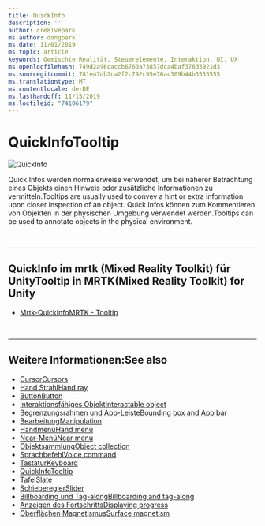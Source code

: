 ```yaml
---
title: QuickInfo
description: ''
author: cre8ivepark
ms.author: dongpark
ms.date: 11/01/2019
ms.topic: article
keywords: Gemischte Realität, Steuerelemente, Interaktion, UI, UX
ms.openlocfilehash: 749d2a96caccb6760a73857dca4baf376d3921d3
ms.sourcegitcommit: 781e47db2ca2f2c792c95e76ac309b44b3535555
ms.translationtype: MT
ms.contentlocale: de-DE
ms.lasthandoff: 11/15/2019
ms.locfileid: "74106179"
---
```

# <a name="tooltip"></a><span data-ttu-id="da1df-103">QuickInfo</span><span class="sxs-lookup"><span data-stu-id="da1df-103">Tooltip</span></span>

![QuickInfo](images/UX/UX_Hero_Tooltip.jpg)

<span data-ttu-id="da1df-105">Quick Infos werden normalerweise verwendet, um bei näherer Betrachtung eines Objekts einen Hinweis oder zusätzliche Informationen zu vermitteln.</span><span class="sxs-lookup"><span data-stu-id="da1df-105">Tooltips are usually used to convey a hint or extra information upon closer inspection of an object.</span></span> <span data-ttu-id="da1df-106">Quick Infos können zum Kommentieren von Objekten in der physischen Umgebung verwendet werden.</span><span class="sxs-lookup"><span data-stu-id="da1df-106">Tooltips can be used to annotate objects in the physical environment.</span></span>

<br>

---

## <a name="tooltip-in-mrtkmixed-reality-toolkit-for-unity"></a><span data-ttu-id="da1df-107">QuickInfo im mrtk (Mixed Reality Toolkit) für Unity</span><span class="sxs-lookup"><span data-stu-id="da1df-107">Tooltip in MRTK(Mixed Reality Toolkit) for Unity</span></span>

* [<span data-ttu-id="da1df-108">Mrtk-QuickInfo</span><span class="sxs-lookup"><span data-stu-id="da1df-108">MRTK - Tooltip</span></span>](https://microsoft.github.io/MixedRealityToolkit-Unity/Documentation/README_Tooltip.html)

<br>

---

## <a name="see-also"></a><span data-ttu-id="da1df-109">Weitere Informationen:</span><span class="sxs-lookup"><span data-stu-id="da1df-109">See also</span></span>

* [<span data-ttu-id="da1df-110">Cursor</span><span class="sxs-lookup"><span data-stu-id="da1df-110">Cursors</span></span>](cursors.md)
* [<span data-ttu-id="da1df-111">Hand Strahl</span><span class="sxs-lookup"><span data-stu-id="da1df-111">Hand ray</span></span>](point-and-commit.md)
* [<span data-ttu-id="da1df-112">Button</span><span class="sxs-lookup"><span data-stu-id="da1df-112">Button</span></span>](button.md)
* [<span data-ttu-id="da1df-113">Interaktionsfähiges Objekt</span><span class="sxs-lookup"><span data-stu-id="da1df-113">Interactable object</span></span>](interactable-object.md)
* [<span data-ttu-id="da1df-114">Begrenzungsrahmen und App-Leiste</span><span class="sxs-lookup"><span data-stu-id="da1df-114">Bounding box and App bar</span></span>](app-bar-and-bounding-box.md)
* [<span data-ttu-id="da1df-115">Bearbeitung</span><span class="sxs-lookup"><span data-stu-id="da1df-115">Manipulation</span></span>](direct-manipulation.md)
* [<span data-ttu-id="da1df-116">Handmenü</span><span class="sxs-lookup"><span data-stu-id="da1df-116">Hand menu</span></span>](hand-menu.md)
* [<span data-ttu-id="da1df-117">Near-Menü</span><span class="sxs-lookup"><span data-stu-id="da1df-117">Near menu</span></span>](near-menu.md)
* [<span data-ttu-id="da1df-118">Objektsammlung</span><span class="sxs-lookup"><span data-stu-id="da1df-118">Object collection</span></span>](object-collection.md)
* [<span data-ttu-id="da1df-119">Sprachbefehl</span><span class="sxs-lookup"><span data-stu-id="da1df-119">Voice command</span></span>](voice-input.md)
* [<span data-ttu-id="da1df-120">Tastatur</span><span class="sxs-lookup"><span data-stu-id="da1df-120">Keyboard</span></span>](keyboard.md)
* [<span data-ttu-id="da1df-121">QuickInfo</span><span class="sxs-lookup"><span data-stu-id="da1df-121">Tooltip</span></span>](tooltip.md)
* [<span data-ttu-id="da1df-122">Tafel</span><span class="sxs-lookup"><span data-stu-id="da1df-122">Slate</span></span>](slate.md)
* [<span data-ttu-id="da1df-123">Schieberegler</span><span class="sxs-lookup"><span data-stu-id="da1df-123">Slider</span></span>](slider.md)
* [<span data-ttu-id="da1df-124">Billboarding und Tag-along</span><span class="sxs-lookup"><span data-stu-id="da1df-124">Billboarding and tag-along</span></span>](billboarding-and-tag-along.md)
* [<span data-ttu-id="da1df-125">Anzeigen des Fortschritts</span><span class="sxs-lookup"><span data-stu-id="da1df-125">Displaying progress</span></span>](progress.md)
* [<span data-ttu-id="da1df-126">Oberflächen Magnetismus</span><span class="sxs-lookup"><span data-stu-id="da1df-126">Surface magnetism</span></span>](surface-magnetism.md)
